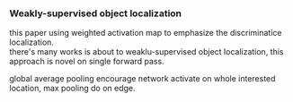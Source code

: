 ### Weakly-supervised object localization

this paper using weighted activation map to emphasize the discriminatice localization.</br>
there's many works is about to weaklu-supervised object localization, this approach is novel on single forward pass.

global average pooling encourage network activate on whole interested location, max pooling do on edge.
